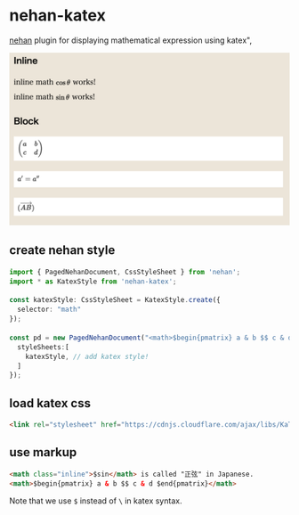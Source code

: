 # nehan-katex

[nehan](https://github.com/tategakibunko/nehan) plugin for displaying mathematical expression using katex",

![demo](sshot.png)

## create nehan style

```typescript
import { PagedNehanDocument, CssStyleSheet } from 'nehan';
import * as KatexStyle from 'nehan-katex';

const katexStyle: CssStyleSheet = KatexStyle.create({
  selector: "math"
});

const pd = new PagedNehanDocument("<math>$begin{pmatrix} a & b $$ c & d $end{pmatrix}</math>", {
  styleSheets:[
    katexStyle, // add katex style!
  ]
});
```

## load katex css

```html
<link rel="stylesheet" href="https://cdnjs.cloudflare.com/ajax/libs/KaTeX/0.13.0/katex.min.css">
```

## use markup

```html
<math class="inline">$sin</math> is called "正弦" in Japanese.
<math>$begin{pmatrix} a & b $$ c & d $end{pmatrix}</math>
```

Note that we use `$` instead of `\` in katex syntax.
